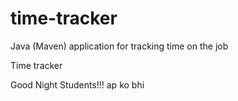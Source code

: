 # time-tracker
Java (Maven) application for tracking time on the job

Time tracker

Good Night Students!!!
ap ko bhi 
